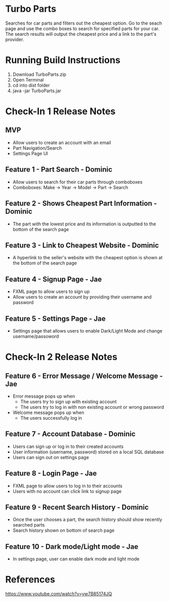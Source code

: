 # Turbo Parts
Searches for car parts and filters out the cheapest option. Go to the seach page
and use the combo boxes to search for specified parts for your car. The search results
will output the cheapest price and a link to the part's provider.

# Running Build Instructions
1. Download TurboParts.zip
2. Open Terminal
3. cd into dist folder
4. java -jar TurboParts.jar

# Check-In 1 Release Notes
## MVP
- Allow users to create an account with an email
- Part Navigation/Search
- Settings Page UI

## Feature 1 - Part Search - Dominic
- Allow users to search for their car parts through comboboxes
- Comboboxes: Make -> Year -> Model -> Part -> Search

## Feature 2 - Shows Cheapest Part Information - Dominic
- The part with the lowest price and its information is outputted to the bottom of the search page

## Feature 3 - Link to Cheapest Website - Dominic
- A hyperlink to the seller's website with the cheapest option is shown at the bottom of the search page

## Feature 4 - Signup Page - Jae
- FXML page to allow users to sign up
- Allow users to create an account by providing their username and password

## Feature 5 - Settings Page - Jae
- Settings page that allows users to enable Dark/Light Mode and change username/passoword

# Check-In 2 Release Notes

## Feature 6 - Error Message / Welcome Message - Jae
- Error message pops up when
    - The users try to sign up with existing account
    - The users try to log in with non existing account or wrong password
- Welcome message pops up when
    - The users successfully log in

## Feature 7 - Account Database - Dominic
- Users can sign up or log in to their created accounts
- User information (username, password) stored on a local SQL database
- Users can sign out on settings page

## Feature 8 - Login Page - Jae
- FXML page to allow users to log in to their accounts
- Users with no account can click link to signup page

## Feature 9 - Recent Search History - Dominic
- Once the user chooses a part, the search history should show recently searched parts 
- Search history shown on bottom of search page

## Feature 10 - Dark mode/Light mode - Jae
- In settings page, user can enable dark mode and light mode 

# References
https://www.youtube.com/watch?v=yw7B85174JQ
